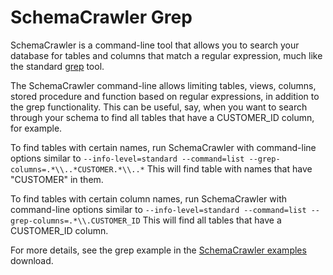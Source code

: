 # SchemaCrawler Grep

SchemaCrawler is a command-line tool that allows you to search your database
for tables and columns that match a regular expression, much like the standard
[grep](https://en.wikipedia.org/wiki/Grep) tool.

The SchemaCrawler command-line allows limiting tables, views, columns, stored
procedure and function based on regular expressions, in addition to the grep
functionality. This can be useful, say, when you want to search through your
schema to find all tables that have a CUSTOMER_ID column, for example.

To find tables with certain names, run SchemaCrawler with command-line options
similar to 
`--info-level=standard --command=list --grep-columns=.*\\..*CUSTOMER.*\\..*` 
This will find table with names that have "CUSTOMER" in them.

To find tables with certain column names, run SchemaCrawler with command-line
options similar to 
`--info-level=standard --command=list --grep-columns=.*\\.CUSTOMER_ID` 
This will find all tables that have a CUSTOMER_ID column.

For more details, see the grep example in the 
[SchemaCrawler examples](https://www.schemacrawler.com/downloads.html#running-examples-locally/) 
download.
